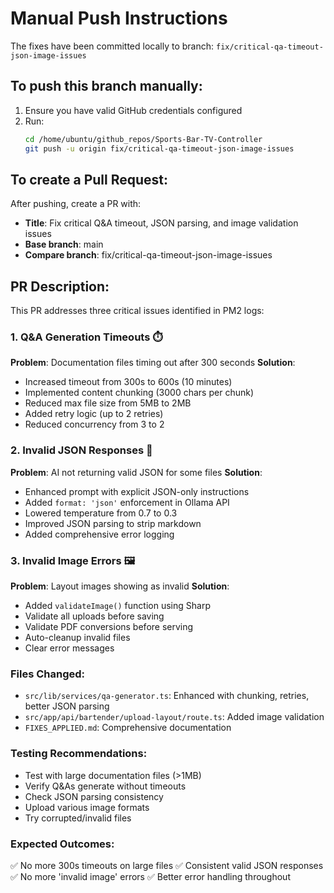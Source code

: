 # Manual Push Instructions

The fixes have been committed locally to branch: `fix/critical-qa-timeout-json-image-issues`

## To push this branch manually:

1. Ensure you have valid GitHub credentials configured
2. Run:
   ```bash
   cd /home/ubuntu/github_repos/Sports-Bar-TV-Controller
   git push -u origin fix/critical-qa-timeout-json-image-issues
   ```

## To create a Pull Request:

After pushing, create a PR with:
- **Title**: Fix critical Q&A timeout, JSON parsing, and image validation issues
- **Base branch**: main
- **Compare branch**: fix/critical-qa-timeout-json-image-issues

## PR Description:

This PR addresses three critical issues identified in PM2 logs:

### 1. Q&A Generation Timeouts ⏱️
**Problem**: Documentation files timing out after 300 seconds
**Solution**:
- Increased timeout from 300s to 600s (10 minutes)
- Implemented content chunking (3000 chars per chunk)
- Reduced max file size from 5MB to 2MB
- Added retry logic (up to 2 retries)
- Reduced concurrency from 3 to 2

### 2. Invalid JSON Responses 📝
**Problem**: AI not returning valid JSON for some files
**Solution**:
- Enhanced prompt with explicit JSON-only instructions
- Added `format: 'json'` enforcement in Ollama API
- Lowered temperature from 0.7 to 0.3
- Improved JSON parsing to strip markdown
- Added comprehensive error logging

### 3. Invalid Image Errors 🖼️
**Problem**: Layout images showing as invalid
**Solution**:
- Added `validateImage()` function using Sharp
- Validate all uploads before saving
- Validate PDF conversions before serving
- Auto-cleanup invalid files
- Clear error messages

### Files Changed:
- `src/lib/services/qa-generator.ts`: Enhanced with chunking, retries, better JSON parsing
- `src/app/api/bartender/upload-layout/route.ts`: Added image validation
- `FIXES_APPLIED.md`: Comprehensive documentation

### Testing Recommendations:
- Test with large documentation files (>1MB)
- Verify Q&As generate without timeouts
- Check JSON parsing consistency
- Upload various image formats
- Try corrupted/invalid files

### Expected Outcomes:
✅ No more 300s timeouts on large files
✅ Consistent valid JSON responses
✅ No more 'invalid image' errors
✅ Better error handling throughout
